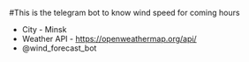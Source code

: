 #This is the telegram bot to know wind speed for coming hours

- City - Minsk
- Weather API - https://openweathermap.org/api/
- @wind_forecast_bot